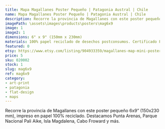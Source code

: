 ```yaml
---
title: Mapa Magallanes Poster Pequeño | Patagonia Austral | Chile
name: Mapa Magallanes Poster Pequeño | Patagonia Austral | Chile
description: Recorre la provincia de Magallanes con este poster pequeño 6x9", impreso en papel 100% reciclado.
imagePath: \assets\images\products\posters\mag6x9
image: 1
image2: 1
dimensions: 6" x 9" (150mm x 230mm)
materials: 100% papel reciclado de desechos postconsumos. Certificado FSC.
featured: 0
etsy: https://www.etsy.com/listing/904933359/magallanes-map-mini-poster-patagonia
price: 5
sku: 020002
stock: 1
slug: mag6x9
ref: mag6x9
category:
- art-print
- patagonia
- flat-design
- maps
---
```

Recorre la provincia de Magallanes con este poster pequeño 6x9” (150x230 mm), impreso en papel 100% reciclado. Destacamos Punta Arenas, Parque Nacional Pali Aike, Isla Magdalena, Cabo Froward y más.
